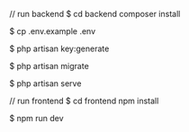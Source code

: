 // run backend
$ cd backend composer install

$ cp .env.example .env

$ php artisan key:generate

$ php artisan migrate

$ php artisan serve

// run frontend
$ cd frontend npm install

$ npm run dev